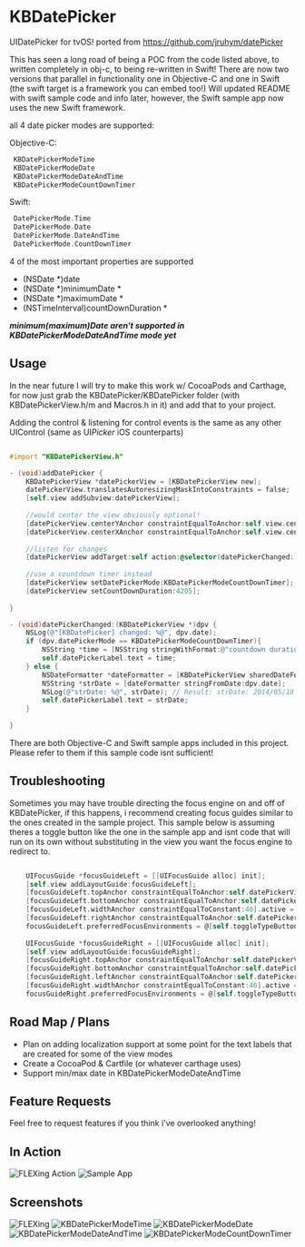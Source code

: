 # KBDatePicker
UIDatePicker for tvOS! ported from https://github.com/jruhym/datePicker

This has seen a long road of being a POC from the code listed above, to written completely in obj-c, to being re-written in Swift! There are now two versions that parallel in functionality one in Objective-C and one in Swift (the swift target is a framework you can embed too!) Will updated README with swift sample code and info later, however, the Swift sample app now uses the new Swift framework.

all 4 date picker modes are supported:

Objective-C:

```Objective-C
 KBDatePickerModeTime
 KBDatePickerModeDate
 KBDatePickerModeDateAndTime
 KBDatePickerModeCountDownTimer
```

Swift:

```Swift
 DatePickerMode.Time
 DatePickerMode.Date
 DatePickerMode.DateAndTime
 DatePickerMode.CountDownTimer
```
4 of the most important properties are supported

- (NSDate *)date
- (NSDate *)minimumDate *
- (NSDate *)maximumDate *
- (NSTimeInterval)countDownDuration *

***minimum(maximum)Date aren't supported in KBDatePickerModeDateAndTime mode yet***

## Usage

In the near future I will try to make this work w/ CocoaPods and Carthage, for now just grab the KBDatePicker/KBDatePicker folder (with KBDatePickerView.h/m and Macros.h in it) and
add that to your project.

Adding the control & listening for control events is the same as any other UIControl (same as UI*Picker* iOS counterparts)

```Objective-C

#import "KBDatePickerView.h"

- (void)addDatePicker {
    KBDatePickerView *datePickerView = [KBDatePickerView new];
    datePickerView.translatesAutoresizingMaskIntoConstraints = false;
    [self.view addSubview:datePickerView];
    
    //would center the view obviously optional!
    [datePickerView.centerYAnchor constraintEqualToAnchor:self.view.centerYAnchor].active = true;
    [datePickerView.centerXAnchor constraintEqualToAnchor:self.view.centerXAnchor].active = true;
    
    //listen for changes
    [datePickerView addTarget:self action:@selector(datePickerChanged:) forControlEvents:UIControlEventValueChanged];
    
    //use a countdown timer instead
    [datePickerView setDatePickerMode:KBDatePickerModeCountDownTimer];
    [datePickerView setCountDownDuration:4205];
    
}

- (void)datePickerChanged:(KBDatePickerView *)dpv {
    NSLog(@"[KBDatePicker] changed: %@", dpv.date);
    if (dpv.datePickerMode == KBDatePickerModeCountDownTimer){
        NSString *time = [NSString stringWithFormat:@"countdown duration: %.0f seconds", dpv.countDownDuration];
        self.datePickerLabel.text = time;
    } else {
        NSDateFormatter *dateFormatter = [KBDatePickerView sharedDateFormatter];
        NSString *strDate = [dateFormatter stringFromDate:dpv.date];
        NSLog(@"strDate: %@", strDate); // Result: strDate: 2014/05/19 10:51:50
        self.datePickerLabel.text = strDate;
    }
    
}

```

There are both Objective-C and Swift sample apps included in this project. Please refer to them if this sample code isnt sufficient!

## Troubleshooting

Sometimes you may have trouble directing the focus engine on and off of KBDatePicker, if this happens, i recommend creating focus guides similar to the ones created in the sample project. This sample below is assuming theres a toggle button like the one in the sample app and isnt code that will run on its own without substituting in the view you want the focus engine to redirect to.

```Objective-C

    UIFocusGuide *focusGuideLeft = [[UIFocusGuide alloc] init];
    [self.view addLayoutGuide:focusGuideLeft];
    [focusGuideLeft.topAnchor constraintEqualToAnchor:self.datePickerView.topAnchor].active = true;
    [focusGuideLeft.bottomAnchor constraintEqualToAnchor:self.datePickerView.bottomAnchor].active = true;
    [focusGuideLeft.widthAnchor constraintEqualToConstant:40].active = true;
    [focusGuideLeft.rightAnchor constraintEqualToAnchor:self.datePickerView.leftAnchor].active = true;
    focusGuideLeft.preferredFocusEnvironments = @[self.toggleTypeButton];
    
    UIFocusGuide *focusGuideRight = [[UIFocusGuide alloc] init];
    [self.view addLayoutGuide:focusGuideRight];
    [focusGuideRight.topAnchor constraintEqualToAnchor:self.datePickerView.topAnchor].active = true;
    [focusGuideRight.bottomAnchor constraintEqualToAnchor:self.datePickerView.bottomAnchor].active = true;
    [focusGuideRight.leftAnchor constraintEqualToAnchor:self.datePickerView.rightAnchor].active = true;
    [focusGuideRight.widthAnchor constraintEqualToConstant:40].active = true;
    focusGuideRight.preferredFocusEnvironments = @[self.toggleTypeButton];

```

## Road Map / Plans 

- Plan on adding localization support at some point for the text labels that are created for some of the view modes
- Create a CocoaPod & Cartfile (or whatever carthage uses)
- Support min/max date in KBDatePickerModeDateAndTime

## Feature Requests

Feel free to request features if you think i've overlooked anything! 

## In Action

![FLEXing Action](datePickerScience.gif "In Action")
![Sample App](date_picker.gif "In Sample App")

## Screenshots

![FLEXing](FLEX.png "Example embedded in FLEX")
![KBDatePickerModeTime](Examples/KBDatePickerModeTime.png "KBDatePickerModeTime")
![KBDatePickerModeDate](Examples/KBDatePickerModeDate.png "KBDatePickerModeDate")
![KBDatePickerModeDateAndTime](Examples/KBDatePickerModeDateAndTime.png "KBDatePickerModeDateAndTime")
![KBDatePickerModeCountDownTimer](Examples/KBDatePickerModeCountDownTimer.png "KBDatePickerModeCountDownTimer")
